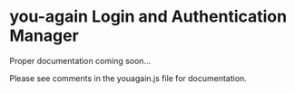 # you-again Login and Authentication Manager

Proper documentation coming soon...

Please see comments in the youagain.js file for documentation.
